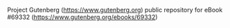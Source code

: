 Project Gutenberg (https://www.gutenberg.org) public repository for
eBook #69332 (https://www.gutenberg.org/ebooks/69332)
